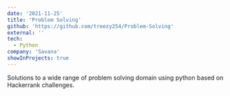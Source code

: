 ```yaml
---
date: '2021-11-25'
title: 'Problem Solving'
github: 'https://github.com/treezy254/Problem-Solving'
external: ''
tech:
  - Python
company: 'Savana'
showInProjects: true
---
```


Solutions to a wide range of problem solving domain using python based on Hackerrank challenges.
